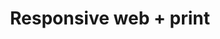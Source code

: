 ---
subTitle: "CODE VIRAL CAMPAIGNS" 
title: "Responsive web + print"
tags: portfolio
order: 2
img: "/assets/images/projects/rgb-cmyk-thumb.jpg"
linkText: "Take a look at the samples"
cases:
  - header: "Reima Member-Get-Member Campaign"
    description: |
        Digital campaign for garment and kid’s wear manufacturer/reseller Reima to increase the amount of Club memberships. Reima started to supply the army with garments during World War II and soon grew to be a scandinavian exporter of kid’s clothes by the end of the 1950’s. Campaing was initiated by delivering a printed self-mailer with subscription codes to existing pre-selected customers who were then enabled to invite potential new customers to join. Today Reima is top-of-the-class provider and innovator of kid's weatherproof clothing products.<br>
        <br>
        <strong>Campaign concept</strong>: Pekka Räsänen & Anssi Ruokonen<br>
        <strong>Content producer</strong>: Hanna Huotarinen<br>
        <strong>Front-End Developer</strong>: Vesa Vuoristo<br>
        <strong>Client</strong>: Reima Oy
    images:
      - "/assets/images/projects/web/reima.jpg"
      - "/assets/images/projects/web/reima-index.jpg"
      - "/assets/images/projects/web/reima-newsletter.jpg"
      - "/assets/images/projects/web/reima-selfmailer-folded.jpg"
      - "/assets/images/projects/web/reima-selfmailer-opened.jpg"
    layouts:
      - "/assets/images/projects/layouts/reima-index-layout.jpg"
      - "/assets/images/projects/layouts/reima-email-layout.jpg"
      - "/assets/images/projects/layouts/reima-selfmailer-layout.jpg"

  - header: "Budget Sport Winter Festival"
    description: |
        Digital campaign for sport equipment and clothing retail chain Budget Sport, which is a sub label chain of Intersport Finland and part of K Group. Campaing was initiated by distributing pre-coded coupons through department stores and the goal was to obtain new marketing permits and email subscribers.<br>
        <br>
        <strong>Content Producer</strong>: Hanna Huotarinen<br>
        <strong>Front-End Developer</strong>: Vesa Vuoristo<br>
        <strong>Client</strong>: Intersport Finland Oy / Budget Sport
    images:
      - "/assets/images/projects/web/budgetsport.jpg"
      - "/assets/images/projects/web/budgetsport-index.jpg"
      - "/assets/images/projects/web/budgetsport-email.jpg"
      - "/assets/images/projects/web/budgetsport-result.jpg"
      - "/assets/images/projects/web/budgetsport-flyer.jpg"
    layouts:
      - "/assets/images/projects/layouts/budgetsport-index-layout.jpg"
      - "/assets/images/projects/layouts/budgetsport-email-layout.jpg"
      - "/assets/images/projects/layouts/budgetsport-result-layout.jpg"
      - "/assets/images/projects/layouts/budgetsport-flyer-layout.jpg"

  - header: "Kärkkäinen Christmas Lottery"
    description: |
        Digital campaign for Northern Ostrobothnia based retail department chain Kärkkäinen. Campaing was initiated by distributing pre-coded coupons through department stores and the goal was to obtain new marketing permits and email subscribers.<br><br>
        <strong>Content Producer</strong>: Hanna Huotarinen<br>
        <strong>Front-End Developer</strong>: Vesa Vuoristo<br>
        <strong>Client</strong>: J. Kärkkäinen Oy
    images:
      - "/assets/images/projects/web/karkkainen.jpg"
      - "/assets/images/projects/web/karkkainen-index.jpg"
      - "/assets/images/projects/web/karkkainen-lottery.jpg"
      - "/assets/images/projects/web/karkkainen-email.jpg"
      - "/assets/images/projects/web/karkkainen-flyers.jpg"
    layouts:
      - "/assets/images/projects/layouts/karkkainen-index-layout.jpg"
      - "/assets/images/projects/layouts/karkkainen-result-layout.jpg"
      - "/assets/images/projects/layouts/karkkainen-email-layout.jpg"
      - "/assets/images/projects/layouts/karkkainen-flyer-layout.jpg"

  - header: "Stockmann Crazy Days"
    description: |
        Campaign for the semi-annual discount event of Stockmann Retail Shopping Gallery. Crazy Days takes place on spring and on autumn within five days from Wednesday to Sunday. During that period the retail galleries as well as the online store are offering class brand products with affordable prices and limited time/amount only availability. Campaing was initiated by distributing pre-coded coupons through department stores and the goal was to obtain new marketing permits and email subscribers.<br>
        <br>
        <strong>Content Producer</strong>: Hanna Huotarinen<br>
        <strong>Front-End Developer:</strong> Vesa Vuoristo<br>
        <strong>Client</strong>: Stockmann Oyj Abp
    images:
      - "/assets/images/projects/web/hullut-paivat.jpg"
      - "/assets/images/projects/web/hullut-paivat-index.jpg"
      - "/assets/images/projects/web/hullut-paivat-result.jpg"
      - "/assets/images/projects/web/hullut-paivat-invites.jpg"
      - "/assets/images/projects/web/hullut-paivat-flyers.jpg"
    layouts:
      - "/assets/images/projects/layouts/hullut-paivat-index-layout.jpg"
      - "/assets/images/projects/layouts/hullut-paivat-result-layout.jpg"
      - "/assets/images/projects/layouts/hullut-paivat-flyers-layout.jpg"
---